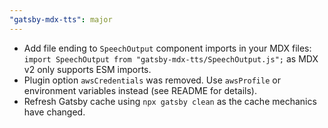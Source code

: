 ```yaml
---
"gatsby-mdx-tts": major
---
```


- Add file ending to `SpeechOutput` component imports in your MDX files: `import SpeechOutput from "gatsby-mdx-tts/SpeechOutput.js";` as MDX v2 only supports ESM imports.
- Plugin option `awsCredentials` was removed. Use `awsProfile` or environment variables instead (see README for details).
- Refresh Gatsby cache using `npx gatsby clean` as the cache mechanics have changed.
